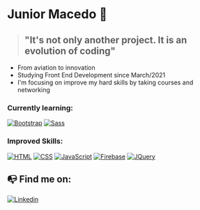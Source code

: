 # Junior Macedo 👋

>## "It's not only another project. It is an evolution of coding"

- From aviation to innovation
- Studying Front End Development since March/2021
- I'm focusing on improve my hard skills by taking courses and networking

### Currently learning:
[![Bootstrap](https://img.shields.io/badge/bootstrap-purple?style=for-the-badge&logo=bootstrap&labelColor=black)](https://github.com/JuniorMacedo91)
[![Sass](https://img.shields.io/badge/Sass-blueviolet?style=for-the-badge&logo=sass&labelColor=black)](https://github.com/JuniorMacedo91)

### Improved Skills:
[![HTML](https://img.shields.io/badge/HTML-red?style=for-the-badge&logo=HTML5&labelColor=black)](https://github.com/JuniorMacedo91)
[![CSS](https://img.shields.io/badge/CSS3-blue?style=for-the-badge&logo=CSS3&labelColor=black)](https://github.com/JuniorMacedo91)
[![JavaScript](https://img.shields.io/badge/JavaScript-yellow?style=for-the-badge&logo=javascript&labelColor=black)](https://github.com/JuniorMacedo91)
[![Firebase](https://img.shields.io/badge/Firebase-orange?style=for-the-badge&logo=firebase&labelColor=black)](https://github.com/JuniorMacedo91)
[![JQuery](https://img.shields.io/badge/Jquery-teal?style=for-the-badge&logo=jquery&labelColor=black)](https://github.com/JuniorMacedo91)


## 📭 Find me on:

[![Linkedin](https://img.shields.io/badge/Linkedin-blue?style=for-the-badge&logo=Linkedin&labelColor=blue)](https://www.linkedin.com/in/osmar-m-436190138/)

<!--
**JuniorMacedo91/JuniorMacedo91** is a ✨ _special_ ✨ repository because its `README.md` (this file) appears on your GitHub profile.
